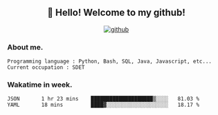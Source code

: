 <h2 align="center">👋 Hello! Welcome to my github! </h2>
<p align="center">
  <a href="https://github.com/usergwen"><img src="https://img.shields.io/badge/GitHub-24292e" alt="github"></a>
</p>

### About me.

```Plain Text
Programming language : Python, Bash, SQL, Java, Javascript, etc...
Current occupation : SDET
```
### Wakatime in week.

<!--START_SECTION:waka-->
```text
JSON       1 hr 23 mins    ████████████████████▒░░░░   81.03 % 
YAML       18 mins         ████▓░░░░░░░░░░░░░░░░░░░░   18.17 % 
```
<!--END_SECTION:waka-->

